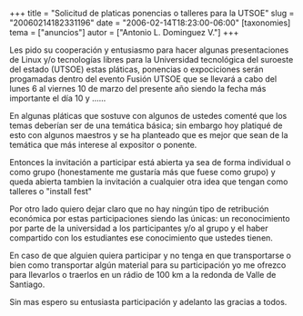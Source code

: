+++
title = "Solicitud de platicas ponencias o talleres para la UTSOE"
slug = "20060214182331196"
date = "2006-02-14T18:23:00-06:00"
[taxonomies]
tema = ["anuncios"]
autor = ["Antonio L. Dominguez V."]
+++

Les pido su cooperación y entusiasmo para hacer algunas presentaciones
de Linux y/o tecnologías libres para la Universidad tecnológica del
suroeste del estado (UTSOE) estas pláticas, ponencias o expociciones
serán progamadas dentro del evento Fusión UTSOE que se llevará a cabo
del lunes 6 al viernes 10 de marzo del presente año siendo la fecha más
importante el día 10 y ……

<!-- more -->
En algunas pláticas que sostuve con algunos de ustedes comenté que los
temas deberían ser de una temática básica; sin embargo hoy platiqué de
esto con algunos maestros y se ha planteado que es mejor que sean de la
temática que más interese al expositor o ponente.

Entonces la invitación a participar está abierta ya sea de forma
individual o como grupo (honestamente me gustaría más que fuese como
grupo) y queda abierta tambien la invitación a cualquier otra idea que
tengan como talleres o "install fest"

Por otro lado quiero dejar claro que no hay ningún tipo de retribución
económica por estas participaciones siendo las únicas: un reconocimiento
por parte de la universidad a los participantes y/o al grupo y el haber
compartido con los estudiantes ese conocimiento que ustedes tienen.

En caso de que alguien quiera participar y no tenga en que transportarse
o bien como transportar algún material para su participación yo me
ofrezco para llevarlos o traerlos en un rádio de 100 km a la redonda de
Valle de Santiago.

Sin mas espero su entusiasta participación y adelanto las gracias a
todos.
